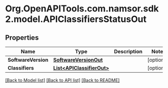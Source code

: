 # Org.OpenAPITools.com.namsor.sdk2.model.APIClassifiersStatusOut
## Properties

Name | Type | Description | Notes
------------ | ------------- | ------------- | -------------
**SoftwareVersion** | [**SoftwareVersionOut**](SoftwareVersionOut.md) |  | [optional] 
**Classifiers** | [**List&lt;APIClassifierOut&gt;**](APIClassifierOut.md) |  | [optional] 

[[Back to Model list]](../README.md#documentation-for-models) [[Back to API list]](../README.md#documentation-for-api-endpoints) [[Back to README]](../README.md)

